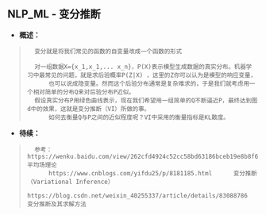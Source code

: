 ## NLP_ML - 变分推断
- **概述：**
>       变分就是将我们常见的函数的自变量改成一个函数的形式
>
>       对一组数据X={x_1,x_1,... x_n}，P(X)表示模型生成数据的真实分布。机器学习中最常见的问题，就是求后验概率P(Z|X) ，这里的Z你可以认为是模型的响应变量，
>           也可以说成隐变量。然而这个后验分布通常是复杂难求的，于是我们就考虑用一个相对简单的分布Q来对后验分布P近似。
>       假设真实分布P用绿色曲线表示，现在我们希望用一组简单的Q不断逼近P，最终达到图d中的效果，这就是变分推断（VI）所做的事。
>           如何去衡量Q与P之间的近似程度呢？VI中采用的衡量指标是KL散度。
>
>
>
>
>
>
>
>
>
>
>
>
>
>
>
>

- **待续：**
>       参考：https://wenku.baidu.com/view/262cfd4924c52cc58bd63186bceb19e8b8f6ec23.html   平均场理论
>           https://www.cnblogs.com/yifdu25/p/8181185.html      变分推断（Variational Inference）
>           https://blog.csdn.net/weixin_40255337/article/details/83088786  变分推断及其求解方法
>
>
>
>
>
>
>
>
>
>
>
>
>
